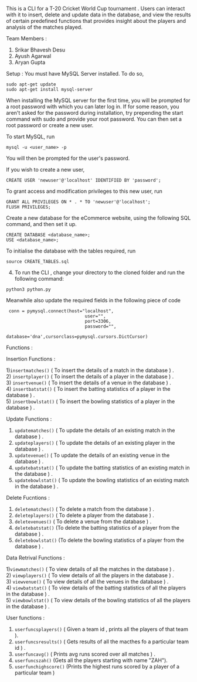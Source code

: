 This is a CLI for a T-20 Cricket World Cup tournament . Users can interact with it to insert, delete and update data in the database, and view the results of certain predefined functions that provides insight about the players and analysis of the matches played.

Team Members :

1. Srikar Bhavesh Desu
2. Ayush Agarwal
3. Aryan Gupta

Setup :
You must have MySQL Server installed. To do so,
```
sudo apt-get update
sudo apt-get install mysql-server
```
When installing the MySQL server for the first time, you will be prompted for a root password with which you can later log in. If for some reason, you aren't asked for the password during installation, try prepending the start command with sudo and provide your root password. You can then set a root password or create a new user.

To start MySQL, run
```
mysql -u <user_name> -p
```
You will then be prompted for the user's password.

If you wish to create a new user,
```
CREATE USER 'newuser'@'localhost' IDENTIFIED BY 'password';
```
To grant access and modification privileges to this new user, run
```
GRANT ALL PRIVILEGES ON * . * TO 'newuser'@'localhost';
FLUSH PRIVILEGES;
```
Create a new database for the eCommerce website, using the following SQL command, and then set it up.
```
CREATE DATABASE <database_name>;
USE <database_name>;
```
To initialise the database with the tables required, run
```
source CREATE_TABLES.sql
```
4. To run the CLI ,  change your directory to the cloned folder and run the following command:
```
python3 python.py
```
Meanwhile also update the required fields in the following piece of code 
```
 conn = pymysql.connect(host="localhost",
                              user="",
                              port=3306,
                              password="",
                              database='dna',cursorclass=pymysql.cursors.DictCursor)                             
```

Functions :

Insertion Functions : 

1)```insertmatches()``` ( To insert the details of a match in the database ) .                         
2) ```insertplayer()``` ( To insert the details of a player in the database ) .                      
3) ```insertvenue()``` ( To insert the details of a venue in the database ) .                         
4) ```insertbatstat()``` ( To insert the batting statistics of a player in the database ) .           
5) ```insertbowlstat()``` ( To insert the bowling statistics of a player in the database ) .           

Update Functions :

1) ```updatematches()``` ( To update the details of an existing match in the database ) .
2) ```updateplayers()``` (  To update the details of an existing player in the database ) .
3) ```updatevenue()``` (  To update the details of an existing venue in the database  ) .
4) ```updatebatstat()``` ( To update the batting statistics of an existing match in the database ) .
5) ```updatebowlstat()``` ( To update the bowling statistics of an existing match in the database ) .

Delete Fucntions : 


1) ```deletematches()``` ( To delete a match from the database ) .
2) ```deleteplayers()``` ( To delete a player from the database ) .
3) ```deletevenues()``` ( To delete a venue from the database ) .
4) ```deletebatstat()``` (To delete the batting statistics of a player from the database ) .
5) ```deletebowlstat()``` (To delete the bowling statistics of a player from the database  ) .

Data Retrival Functions : 

1)```viewmatches()``` ( To view details of all the matches in the database ) .                         
2) ```viewplayers()``` ( To view details of all the players in the database ) .                      
3) ```viewvenue()``` ( To view details of all the venues in the database ) .                         
4) ```viewbatstat()``` ( To view details of the batting statistics of all the players in the database ) .           
5) ```viewbowlstat()``` ( To view details of the bowling statistics of all the players in the database  ) .           

User functions : 

1) ```userfuncsplayers()``` ( Given a team id , prints all the players of that team ).
2) ```userfuncsresults()``` ( Gets results of all the macthes fo a particular team id ) .
3) ```userfuncavg()``` ( Prints avg runs scored over all  matches ) .
4) ```userfuncszah()``` (Gets all the players starting with name "ZAH").
5) ```userfunchighscore()``` (Prints the highest runs scored by a player of a particular team ) 








